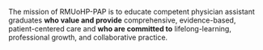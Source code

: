 The mission of RMUoHP-PAP is to educate competent physician assistant graduates **who value and provide** <span class="highlight">comprehensive</span>, <span class="highlight">evidence-based</span>, <span class="highlight">patient-centered care</span> and **who are committed to** <span class="highlight">lifelong-learning</span>, <span class="highlight">professional growth</span>, and <span class="highlight">collaborative practice</span>.